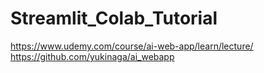 # Streamlit_Colab_Tutorial

https://www.udemy.com/course/ai-web-app/learn/lecture/  
https://github.com/yukinaga/ai_webapp
